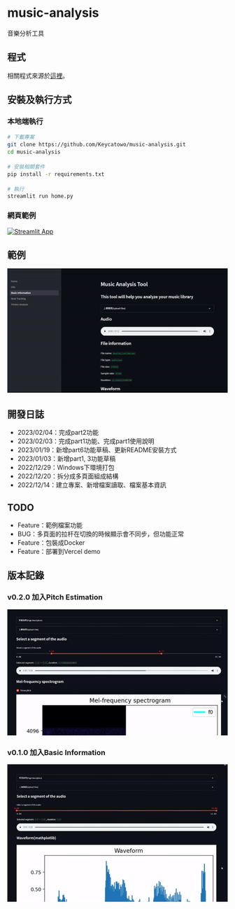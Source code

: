# music-analysis
音樂分析工具
## 程式
相關程式來源於[這裡](https://github.com/TrangDuLam/NTHU_Music_AI_Tools)。

## 安裝及執行方式

### 本地端執行
```sh
# 下載專案
git clone https://github.com/Keycatowo/music-analysis.git
cd music-analysis

# 安裝相關套件
pip install -r requirements.txt

# 執行
streamlit run home.py
```

### 網頁範例
[![Streamlit App](https://static.streamlit.io/badges/streamlit_badge_black_white.svg)](https://nthu-music-tools.streamlit.app/)

## 範例
![](fig/demo.gif)

## 開發日誌
+ 2023/02/04：完成part2功能
+ 2023/02/03：完成part1功能、完成part1使用說明
+ 2023/01/19：新增part6功能草稿、更新README安裝方式
+ 2023/01/03：新增part1, 3功能草稿
+ 2022/12/29：Windows下環境打包
+ 2022/12/20：拆分成多頁面組成結構
+ 2022/12/14：建立專案、新增檔案讀取、檔案基本資訊


## TODO
+ Feature：範例檔案功能
+ BUG：多頁面的拉杆在切換的時候顯示會不同步，但功能正常
+ Feature：包裝成Docker
+ Feature：部署到Vercel demo


## 版本記錄

### v0.2.0 加入Pitch Estimation
![](fig/v0.2.0.gif)

### v0.1.0 加入Basic Information
![](fig/v0.1.0.gif)